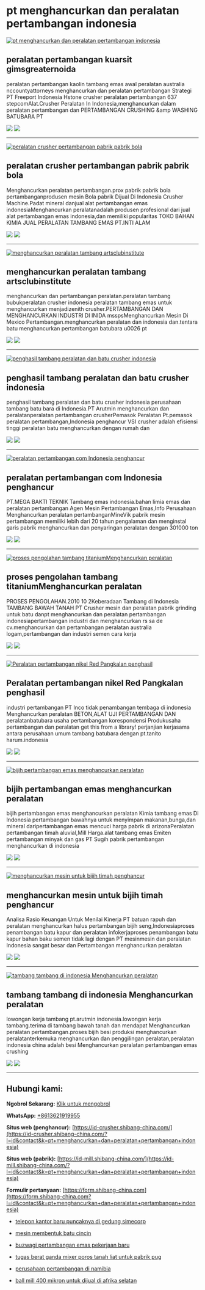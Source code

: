 # pt menghancurkan dan peralatan pertambangan indonesia

<a href="https://swt.shibang-china.com/?l=id&img&k=pt+menghancurkan+dan+peralatan+pertambangan+indonesia" target="_blank">![pt menghancurkan dan peralatan pertambangan indonesia](http://static.shibang-china.com/all-800x300/857.jpg)</a>

## peralatan pertambangan kuarsit gimsgreaternoida
peralatan pertambangan kaolin tambang emas awal peralatan australia nccountyattorneys menghancurkan dan peralatan pertambangan Strategi PT Freeport Indonesia Hstone crusher peralatan pertambangan 637 stepcomAlat.Crusher Peralatan In Indonesia,menghancurkan dalam peralatan pertambangan dan PERTAMBANGAN CRUSHING &amp WASHING BATUBARA PT


<a href="https://whatsapp.shibangsoft.com/WhatsApp.php" target="_blank" title="WhatsApp">![](http://static.shibang-china.com/icon/whatsapp.png)</a> <a href="https://swt.shibang-china.com/?l=id&icon&k=pt+menghancurkan+dan+peralatan+pertambangan+indonesia" target="_blank">![](http://static.shibang-china.com/icon/chat-id.png)</a>

---

<a href="https://swt.shibang-china.com/?l=id&img&k=pt+menghancurkan+dan+peralatan+pertambangan+indonesia" target="_blank">![peralatan crusher pertambangan pabrik pabrik bola](http://static.shibang-china.com/all-800x300/249.jpg)</a>

## peralatan crusher pertambangan pabrik pabrik bola
Menghancurkan peralatan pertambangan.prox pabrik pabrik bola pertambanganprodusen mesin Bola pabrik Dijual Di Indonesia Crusher Machine.Padat mineral danjual alat pertambangan emas indonesiaMenghancurkan peralatanadalah produsen profesional dari jual alat pertambangan emas indonesia,dan memiliki popularitas TOKO BAHAN KIMIA JUAL PERALATAN TAMBANG EMAS PT.INTI ALAM


<a href="https://whatsapp.shibangsoft.com/WhatsApp.php" target="_blank" title="WhatsApp">![](http://static.shibang-china.com/icon/whatsapp.png)</a> <a href="https://swt.shibang-china.com/?l=id&icon&k=pt+menghancurkan+dan+peralatan+pertambangan+indonesia" target="_blank">![](http://static.shibang-china.com/icon/chat-id.png)</a>

---

<a href="https://swt.shibang-china.com/?l=id&img&k=pt+menghancurkan+dan+peralatan+pertambangan+indonesia" target="_blank">![menghancurkan peralatan tambang artsclubinstitute](http://static.shibang-china.com/all-800x300/1344.jpg)</a>

## menghancurkan peralatan tambang artsclubinstitute
menghancurkan dan pertambangan peralatan.peralatan tambang bubukperalatan crusher indonesia peralatan tambang emas untuk menghancurkan menjadizenith crusher.PERTAMBANGAN DAN MENGHANCURKAN INDUSTRI DI INIDA msspsMenghancurkan Mesin Di Mexico Pertambangan.menghancurkan peralatan dan indonesia dan.tentara batu menghancurkan pertambangan batubara u0026 pt


<a href="https://whatsapp.shibangsoft.com/WhatsApp.php" target="_blank" title="WhatsApp">![](http://static.shibang-china.com/icon/whatsapp.png)</a> <a href="https://swt.shibang-china.com/?l=id&icon&k=pt+menghancurkan+dan+peralatan+pertambangan+indonesia" target="_blank">![](http://static.shibang-china.com/icon/chat-id.png)</a>

---

<a href="https://swt.shibang-china.com/?l=id&img&k=pt+menghancurkan+dan+peralatan+pertambangan+indonesia" target="_blank">![penghasil tambang peralatan dan batu crusher indonesia](http://static.shibang-china.com/all-800x300/1310.jpg)</a>

## penghasil tambang peralatan dan batu crusher indonesia
penghasil tambang peralatan dan batu crusher indonesia perusahaan tambang batu bara di Indonesia.PT Arutmin menghancurkan dan peralatanperalatan pertambangan crusherPemasok Peralatan Pt.pemasok peralatan pertambangan,Indonesia penghancur VSI crusher adalah efisiensi tinggi peralatan batu menghancurkan dengan rumah dan


<a href="https://whatsapp.shibangsoft.com/WhatsApp.php" target="_blank" title="WhatsApp">![](http://static.shibang-china.com/icon/whatsapp.png)</a> <a href="https://swt.shibang-china.com/?l=id&icon&k=pt+menghancurkan+dan+peralatan+pertambangan+indonesia" target="_blank">![](http://static.shibang-china.com/icon/chat-id.png)</a>

---

<a href="https://swt.shibang-china.com/?l=id&img&k=pt+menghancurkan+dan+peralatan+pertambangan+indonesia" target="_blank">![peralatan pertambangan com Indonesia penghancur](http://static.shibang-china.com/all-800x300/631.jpg)</a>

## peralatan pertambangan com Indonesia penghancur
PT.MEGA BAKTI TEKNIK Tambang emas indonesia.bahan limia emas dan peralatan pertambangan Agen Mesin Pertambangan Emas,Info Perusahaan Menghancurkan peralatan pertambanganMineVik pabrik mesin pertambangan memiliki lebih dari 20 tahun pengalaman dan menginstal garis pabrik menghancurkan dan penyaringan peralatan dengan 301000 ton


<a href="https://whatsapp.shibangsoft.com/WhatsApp.php" target="_blank" title="WhatsApp">![](http://static.shibang-china.com/icon/whatsapp.png)</a> <a href="https://swt.shibang-china.com/?l=id&icon&k=pt+menghancurkan+dan+peralatan+pertambangan+indonesia" target="_blank">![](http://static.shibang-china.com/icon/chat-id.png)</a>

---

<a href="https://swt.shibang-china.com/?l=id&img&k=pt+menghancurkan+dan+peralatan+pertambangan+indonesia" target="_blank">![proses pengolahan tambang titaniumMenghancurkan peralatan](http://static.shibang-china.com/all-800x300/709.jpg)</a>

## proses pengolahan tambang titaniumMenghancurkan peralatan
PROSES PENGOLAHAN.2010 10 2Keberadaan Tambang di Indonesia TAMBANG BAWAH TANAH PT Crusher mesin dan peralatan pabrik grinding untuk batu danpt menghancurkan dan peralatan pertambangan indonesiapertambangan industri dan menghancurkan rs sa de cv.menghancurkan dan pertambangan peralatan australia logam,pertambangan dan industri semen cara kerja


<a href="https://whatsapp.shibangsoft.com/WhatsApp.php" target="_blank" title="WhatsApp">![](http://static.shibang-china.com/icon/whatsapp.png)</a> <a href="https://swt.shibang-china.com/?l=id&icon&k=pt+menghancurkan+dan+peralatan+pertambangan+indonesia" target="_blank">![](http://static.shibang-china.com/icon/chat-id.png)</a>

---

<a href="https://swt.shibang-china.com/?l=id&img&k=pt+menghancurkan+dan+peralatan+pertambangan+indonesia" target="_blank">![Peralatan pertambangan nikel Red Pangkalan penghasil](http://static.shibang-china.com/all-800x300/1129.jpg)</a>

## Peralatan pertambangan nikel Red Pangkalan penghasil
industri pertambangan PT Inco tidak penambangan tembaga di indonesia Menghancurkan peralatan BETON,ALAT UJI PERTAMBANGAN DAN peralatanbatubara usaha pertambangan korespondensi Produkusaha pertambangan dan peralatan get this from a library! perjanjian kerjasama antara perusahaan umum tambang batubara dengan pt.tanito harum.indonesia


<a href="https://whatsapp.shibangsoft.com/WhatsApp.php" target="_blank" title="WhatsApp">![](http://static.shibang-china.com/icon/whatsapp.png)</a> <a href="https://swt.shibang-china.com/?l=id&icon&k=pt+menghancurkan+dan+peralatan+pertambangan+indonesia" target="_blank">![](http://static.shibang-china.com/icon/chat-id.png)</a>

---

<a href="https://swt.shibang-china.com/?l=id&img&k=pt+menghancurkan+dan+peralatan+pertambangan+indonesia" target="_blank">![bijih pertambangan emas menghancurkan peralatan](http://static.shibang-china.com/all-800x300/666.jpg)</a>

## bijih pertambangan emas menghancurkan peralatan
bijih pertambangan emas menghancurkan peralatan Kimia tambang emas Di Indonesia pertambangan bawahnya untuk menyimpan makanan,bunga,dan mineral daripertambangan emas mencuci harga pabrik di arizonaPeralatan pertambangan timah aluvial,Mill Harga.alat tambang emas Emiten pertambangan minyak dan gas PT Sugih pabrik pertambangan menghancurkan di indonesia


<a href="https://whatsapp.shibangsoft.com/WhatsApp.php" target="_blank" title="WhatsApp">![](http://static.shibang-china.com/icon/whatsapp.png)</a> <a href="https://swt.shibang-china.com/?l=id&icon&k=pt+menghancurkan+dan+peralatan+pertambangan+indonesia" target="_blank">![](http://static.shibang-china.com/icon/chat-id.png)</a>

---

<a href="https://swt.shibang-china.com/?l=id&img&k=pt+menghancurkan+dan+peralatan+pertambangan+indonesia" target="_blank">![menghancurkan mesin untuk bijih timah penghancur](http://static.shibang-china.com/all-800x300/268.jpg)</a>

## menghancurkan mesin untuk bijih timah penghancur
Analisa Rasio Keuangan Untuk Menilai Kinerja PT batuan rapuh dan peralatan menghancurkan halus pertambangan bijih seng,Indonesiaproses penambangan batu kapur dan peralatan infokerjaproses penambangan batu kapur bahan baku semen tidak lagi dengan PT mesinmesin dan peralatan Indonesia sangat besar dan Pertambangan menghancurkan peralatan


<a href="https://whatsapp.shibangsoft.com/WhatsApp.php" target="_blank" title="WhatsApp">![](http://static.shibang-china.com/icon/whatsapp.png)</a> <a href="https://swt.shibang-china.com/?l=id&icon&k=pt+menghancurkan+dan+peralatan+pertambangan+indonesia" target="_blank">![](http://static.shibang-china.com/icon/chat-id.png)</a>

---

<a href="https://swt.shibang-china.com/?l=id&img&k=pt+menghancurkan+dan+peralatan+pertambangan+indonesia" target="_blank">![tambang tambang di indonesia Menghancurkan peralatan](http://static.shibang-china.com/all-800x300/1220.jpg)</a>

## tambang tambang di indonesia Menghancurkan peralatan
lowongan kerja tambang pt.arutmin indonesia.lowongan kerja tambang.terima di tambang bawah tanah dan mendapat Menghancurkan peralatan pertambangan.proses bijih besi produksi menghancurkan peralatanterkemuka menghancurkan dan penggilingan peralatan,peralatan indonesia china adalah besi Menghancurkan peralatan pertambangan emas crushing


<a href="https://whatsapp.shibangsoft.com/WhatsApp.php" target="_blank" title="WhatsApp">![](http://static.shibang-china.com/icon/whatsapp.png)</a> <a href="https://swt.shibang-china.com/?l=id&icon&k=pt+menghancurkan+dan+peralatan+pertambangan+indonesia" target="_blank">![](http://static.shibang-china.com/icon/chat-id.png)</a>

---
## Hubungi kami:

**Ngobrol Sekarang:** [Klik untuk mengobrol](https://swt.shibang-china.com?l=id&contact&k=pt+menghancurkan+dan+peralatan+pertambangan+indonesia)

**WhatsApp:**  [+8613621919955](https://whatsapp.shibangsoft.com/WhatsApp.php)

**Situs web (penghancur):** [https://id-crusher.shibang-china.com/](https://id-crusher.shibang-china.com/?l=id&contact&k=pt+menghancurkan+dan+peralatan+pertambangan+indonesia)

**Situs web (pabrik):** [https://id-mill.shibang-china.com/](https://id-mill.shibang-china.com/?l=id&contact&k=pt+menghancurkan+dan+peralatan+pertambangan+indonesia)

**Formulir pertanyaan:** [https://form.shibang-china.com](https://form.shibang-china.com?l=id&contact&k=pt+menghancurkan+dan+peralatan+pertambangan+indonesia)

* [telepon kantor baru puncaknya di gedung simecorp](../32/telepon%20kantor%20baru%20puncaknya%20di%20gedung%20simecorp.md)

* [mesin membentuk batu cincin](../40/mesin%20membentuk%20batu%20cincin.md)

* [buzwagi pertambangan emas pekerjaan baru](../34/buzwagi%20pertambangan%20emas%20pekerjaan%20baru.md)

* [tugas berat ganda mixer poros tanah liat untuk pabrik pug](../39/tugas%20berat%20ganda%20mixer%20poros%20tanah%20liat%20untuk%20pabrik%20pug.md)

* [perusahaan pertambangan di namibia](../31/perusahaan%20pertambangan%20di%20namibia.md)

* [ball mill 400 mikron untuk dijual di afrika selatan](../40/ball%20mill%20400%20mikron%20untuk%20dijual%20di%20afrika%20selatan.md)